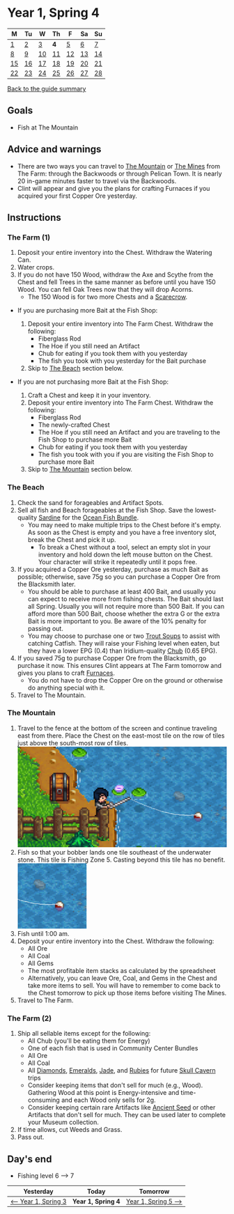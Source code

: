 # Year 1, Spring 4

| M                          | Tu                        | W                         | Th                        | F                         | Sa                        | Su                        |
| -------------------------- | ------------------------- | ------------------------- | ------------------------- |-------------------------- | ------------------------- | ------------------------- |
| [1](year-1-spring-1.md)    | [2](year-1-spring-2.md)   | [3](year-1-spring-3.md)   | **4**                     | [5](year-1-spring-5.md)   | [6](year-1-spring-6.md)   | [7](year-1-spring-7.md)   |
| [8](year-1-spring-8.md)    | [9](year-1-spring-9.md)   | [10](year-1-spring-10.md) | [11](year-1-spring-11.md) | [12](year-1-spring-12.md) | [13](year-1-spring-13.md) | [14](year-1-spring-14.md) |
| [15](year-1-spring-15.md)  | [16](year-1-spring-16.md) | [17](year-1-spring-17.md) | [18](year-1-spring-18.md) | [19](year-1-spring-19.md) | [20](year-1-spring-20.md) | [21](year-1-spring-21.md) |
| [22](year-1-spring-22.md)  | [23](year-1-spring-23.md) | [24](year-1-spring-24.md) | [25](year-1-spring-25.md) | [26](year-1-spring-26.md) | [27](year-1-spring-27.md) | [28](year-1-spring-28.md) |

[Back to the guide summary](readme.md)

## Goals

- Fish at The Mountain

## Advice and warnings

- There are two ways you can travel to [The Mountain](https://stardewvalleywiki.com/The_Mountain) or [The Mines](https://stardewvalleywiki.com/The_Mines) from The Farm: through the Backwoods or through Pelican Town. It is nearly 20 in-game minutes faster to travel via the Backwoods.
- Clint will appear and give you the plans for crafting Furnaces if you acquired your first Copper Ore yesterday.

## Instructions

### The Farm (1)

1. Deposit your entire inventory into the Chest. Withdraw the Watering Can.
2. Water crops.
3. If you do not have 150 Wood, withdraw the Axe and Scythe from the Chest and fell Trees in the same manner as before until you have 150 Wood. You can fell Oak Trees now that they will drop Acorns.
   - The 150 Wood is for two more Chests and a [Scarecrow](https://stardewvalleywiki.com/Scarecrow).

- If you are purchasing more Bait at the Fish Shop:

  1. Deposit your entire inventory into The Farm Chest. Withdraw the following:
     - Fiberglass Rod
     - The Hoe if you still need an Artifact
     - Chub for eating if you took them with you yesterday
     - The fish you took with you yesterday for the Bait purchase
  2. Skip to [The Beach](#the-beach) section below.

- If you are not purchasing more Bait at the Fish Shop:

  1. Craft a Chest and keep it in your inventory.
  2. Deposit your entire inventory into The Farm Chest. Withdraw the following:
     - Fiberglass Rod
     - The newly-crafted Chest
     - The Hoe if you still need an Artifact and you are traveling to the Fish Shop to purchase more Bait
     - Chub for eating if you took them with you yesterday
     - The fish you took with you if you are visiting the Fish Shop to purchase more Bait
  3. Skip to [The Mountain](#the-mountain) section below.

### The Beach

1. Check the sand for forageables and Artifact Spots.
2. Sell all fish and Beach forageables at the Fish Shop. Save the lowest-quality [Sardine](https://stardewvalleywiki.com/Sardine) for the [Ocean Fish Bundle](https://stardewvalleywiki.com/Bundles#Ocean_Fish_Bundle).
   - You may need to make multiple trips to the Chest before it's empty. As soon as the Chest is empty and you have a free inventory slot, break the Chest and pick it up.
     - To break a Chest without a tool, select an empty slot in your inventory and hold down the left mouse button on the Chest. Your character will strike it repeatedly until it pops free.
3. If you acquired a Copper Ore yesterday, purchase as much Bait as possible; otherwise, save 75g so you can purchase a Copper Ore from the Blacksmith later.
   - You should be able to purchase at least 400 Bait, and usually you can expect to receive more from fishing chests. The Bait should last all Spring. Usually you will not require more than 500 Bait. If you can afford more than 500 Bait, choose whether the extra G or the extra Bait is more important to you. Be aware of the 10% penalty for passing out.
   - You may choose to purchase one or two [Trout Soups](https://stardewvalleywiki.com/Trout_Soup) to assist with catching Catfish. They will raise your Fishing level when eaten, but they have a lower EPG (0.4) than Iridium-quality [Chub](https://stardewvalleywiki.com/Chub) (0.65 EPG).
4. If you saved 75g to purchase Copper Ore from the Blacksmith, go purchase it now. This ensures Clint appears at The Farm tomorrow and gives you plans to craft [Furnaces](https://stardewvalleywiki.com/Furnace).
   - You do not have to drop the Copper Ore on the ground or otherwise do anything special with it.
5. Travel to The Mountain.

### The Mountain

1. Travel to the fence at the bottom of the screen and continue traveling east from there. Place the Chest on the east-most tile on the row of tiles just above the south-most row of tiles.<br />![The Mountain Chest](images/year-1-sprint-4-the-mountain-chest.png)
2. Fish so that your bobber lands one tile southeast of the underwater stone. This tile is Fishing Zone 5. Casting beyond this tile has no benefit.<br />![The Mountain Bobber](images/year-1-sprint-4-the-mountain-bobber.png)
3. Fish until 1:00 am.
4. Deposit your entire inventory into the Chest. Withdraw the following:
   - All Ore
   - All Coal
   - All Gems
   - The most profitable item stacks as calculated by the spreadsheet
   - Alternatively, you can leave Ore, Coal, and Gems in the Chest and take more items to sell. You will have to remember to come back to the Chest tomorrow to pick up those items before visiting The Mines.
5. Travel to The Farm.

### The Farm (2)

1. Ship all sellable items except for the following:
   - All Chub (you'll be eating them for Energy)
   - One of each fish that is used in Community Center Bundles
   - All Ore
   - All Coal
   - All [Diamonds](https://stardewvalleywiki.com/Diamond), [Emeralds](https://stardewvalleywiki.com/Emerald), [Jade](https://stardewvalleywiki.com/Jade), and [Rubies](https://stardewvalleywiki.com/Ruby) for future [Skull Cavern](https://stardewvalleywiki.com/Skull_Cavern) trips
   - Consider keeping items that don't sell for much (e.g., Wood). Gathering Wood at this point is Energy-intensive and time-consuming and each Wood only sells for 2g.
   - Consider keeping certain rare Artifacts like [Ancient Seed](https://stardewvalleywiki.com/Ancient_Seed) or other Artifacts that don't sell for much. They can be used later to complete your Museum collection.
2. If time allows, cut Weeds and Grass.
3. Pass out.

## Day's end

- Fishing level 6 ⟶ 7

| Yesterday                                 | Today                 | Tomorrow                                    |
| ----------------------------------------- | --------------------- | ------------------------------------------- |
| [⟵ Year 1, Spring 3](year-1-spring-3.md) | **Year 1, Spring 4**  | [Year 1, Spring 5 ⟶](year-1-spring-5.md)   |
